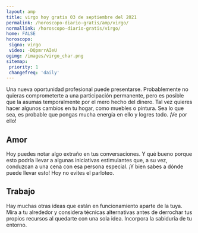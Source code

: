 ```yaml
---
layout: amp
title: virgo hoy gratis 03 de septiembre del 2021 
permalink: /horoscopo-diario-gratis/amp/virgo/
normallink: /horoscopo-diario-gratis/virgo/
home: FALSE
horoscopo:
 signo: virgo
 video: -DQpmrrAIeU
ogimg: /images/virgo_char.png
sitemap:
 priority: 1
 changefreq: 'daily'
---
```



Una nueva oportunidad profesional puede presentarse. Probablemente no quieras comprometerte a una participación permanente, pero es posible que la asumas temporalmente por el mero hecho del dinero. Tal vez quieres hacer algunos cambios en tu hogar, como muebles o pintura. Sea lo que sea, es probable que pongas mucha energía en ello y logres todo. ¡Ve por ello!

## Amor

Hoy puedes notar algo extraño en tus conversaciones. Y qué bueno porque esto podría llevar a algunas iniciativas estimulantes que, a su vez, conduzcan a una cena con esa persona especial. ¡Y bien sabes a dónde puede llevar esto! Hoy no evites el parloteo.

## Trabajo

Hay muchas otras ideas que están en funcionamiento aparte de la tuya. Mira a tu alrededor y considera técnicas alternativas antes de derrochar tus propios recursos al quedarte con una sola idea. Incorpora la sabiduría de tu entorno.